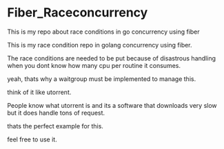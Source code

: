 # Fiber_Raceconcurrency
This is my repo about race conditions in go concurrency using fiber

This is my race condition repo in golang concurrency using fiber.

The race conditions are needed to be put because of disastrous handling when you dont know how many cpu per routine it consumes.

yeah, thats why a waitgroup must be implemented to manage this.

think of it like utorrent.

People know what utorrent is and its a software that downloads very slow but it does handle tons of request.

thats the perfect example for this.

feel free to use it.
